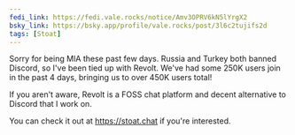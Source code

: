```yaml
---
fedi_link: https://fedi.vale.rocks/notice/Amv3OPRV6kN5lYrgX2
bsky_link: https://bsky.app/profile/vale.rocks/post/3l6c2tujifs2d
tags: [Stoat]
---
```


Sorry for being MIA these past few days. Russia and Turkey both banned Discord, so I've been tied up with Revolt. We've had some 250K users join in the past 4 days, bringing us to over 450K users total!

If you aren't aware, Revolt is a FOSS chat platform and decent alternative to Discord that I work on.

You can check it out at <https://stoat.chat> if you're interested.
